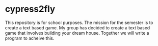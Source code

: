 # cypress2fly

This repository is for school purposes. The mission for the semester is to create a text based game. My group has decided to create a text based game that involves building your dream house. Together we will write a program to acheive this.
